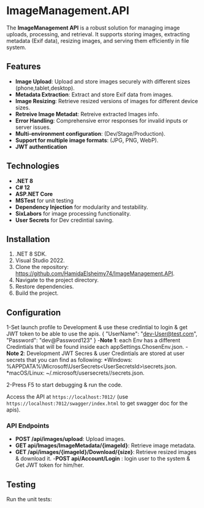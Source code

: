 # ImageManagement.API
The **ImageManagement API** is a robust solution for managing image uploads, processing, and retrieval. It supports storing images, extracting metadata (Exif data), resizing images, and serving them efficiently in file system.

## Features
- **Image Upload**: Upload and store images securely with different sizes (phone,tablet,desktop).
- **Metadata Extraction**: Extract and store Exif data from images.
- **Image Resizing**: Retrieve resized versions of images for different device sizes.
- **Retreive Image Metadat**: Retreive extracted Images info.
- **Error Handling**: Comprehensive error responses for invalid inputs or server issues.
- **Multi-environment configuration**: (Dev/Stage/Production).
- **Support for multiple image formats**: (JPG, PNG, WebP).
- **JWT authentication**

## Technologies
- **.NET 8**
- **C# 12**
- **ASP.NET Core**
- **MSTest** for unit testing
- **Dependency Injection** for modularity and testability.
- **SixLabors** for image processing functionality.
- **User Secrets** for Dev credintial saving.

## Installation
1. .NET 8 SDK.
2.  Visual Studio 2022.
3.  Clone the repository: https://github.com/HamidaElsheimy74/ImageManagement.API.
4.  Navigate to the project directory.
5.  Restore dependencies.
6.  Build the project.

## Configuration
1-Set launch profile to Development & use these credintial to login & get JWT token to be able to use the apis.
	{
		"UserName": "dev-User@test.com",
		"Password": "dev@Password123"
	}
-**Note 1**: each Env has a different Credintials that will be found inside each appSettings.ChosenEnv.json.
-**Note 2**: Development JWT Secres  & user Credintials are stored at user secrets that you can find as following: 
          *Windows: %APPDATA%\Microsoft\UserSecrets\<UserSecretsId>\secrets.json.
          *macOS/Linux: ~/.microsoft/usersecrets/<UserSecretsId>/secrets.json.
 

2-Press F5 to start debugging & run the code.

 Access the API at `https://localhost:7012/` (use `https://localhost:7012/swagger/index.html` to get swagger doc for the apis).

### API Endpoints
- **POST /api/images/upload**: Upload images.
- **GET api/Images/ImageMetadata/{imageId}**: Retrieve image metadata.
- **GET /api/images/{imageId}/Download/{size}**: Retrieve resized images &   download it.
-**POST api/Account/Login** :   login user to the system &  Get JWT token for him/her.
    
## Testing
Run the unit tests:
   
   
